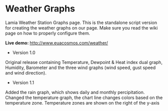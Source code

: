 # Weather Graphs

Lamia Weather Station Graphs page. This is the standalone script version for creating the weather graphs on our page. Make sure
you read the wiki page on how to properly configure them.

<strong> Live demo: </strong> http://www.euacosmos.com/weather/

- Version 1.0 

Original release containing Temperature, Dewpoint & Heat index dual graph, Humidity, Barometer and the three wind graphs (wind speed, 
gust speed and wind direction).

- Version 1.1

Added the rain graph, which shows daily and monthly percipitation.  
Changed the temperature graph, the chart line changes colors based on the temperature zone. Temperature zones are shown on the right of the
y-axis
